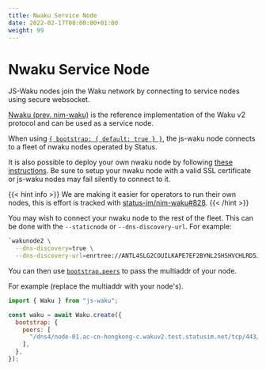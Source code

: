 ```yaml
---
title: Nwaku Service Node
date: 2022-02-17T00:00:00+01:00
weight: 99
---
```


# Nwaku Service Node

JS-Waku nodes join the Waku network by connecting to service nodes using secure websocket.

[Nwaku (prev. nim-waku)](https://github.com/status-im/nim-waku/tree/master/waku/v2)
is the reference implementation of the Waku v2 protocol and can be used as a service node.

When using [`{ bootstrap: { default: true } }`](https://js-waku.wakuconnect.dev/interfaces/discovery.BootstrapOptions.html#default),
the js-waku node connects to a fleet of nwaku nodes operated by Status.

It is also possible to deploy your own nwaku node by following [these instructions](https://github.com/status-im/nim-waku/tree/master/waku/v2#enabling-websocket).
Be sure to setup your nwaku node with a valid SSL certificate or js-waku nodes may fail silently to connect to it.

{{< hint info >}}
We are making it easier for operators to run their own nodes,
this is effort is tracked with [status-im/nim-waku#828](https://github.com/status-im/nim-waku/issues/828).
{{< /hint >}}

You may wish to connect your nwaku node to the rest of the fleet.
This can be done with the `--staticnode` or `--dns-discovery-url`.
For example:

```sh
`wakunode2 \
  --dns-discovery=true \
  --dns-discovery-url=enrtree://ANTL4SLG2COUILKAPE7EF2BYNL2SHSHVCHLRD5J7ZJLN5R3PRJD2Y@prod.waku.nodes.status.im
```

You can then use [`bootstrap.peers`](https://js-waku.wakuconnect.dev/interfaces/discovery.BootstrapOptions.html#peers)
to pass the multiaddr of your node.

For example (replace the multiaddr with your node's).

```js
import { Waku } from "js-waku";

const waku = await Waku.create({
  bootstrap: {
    peers: [
      "/dns4/node-01.ac-cn-hongkong-c.wakuv2.test.statusim.net/tcp/443/wss/p2p/16Uiu2HAkvWiyFsgRhuJEb9JfjYxEkoHLgnUQmr1N5mKWnYjxYRVm",
    ],
  },
});
```
